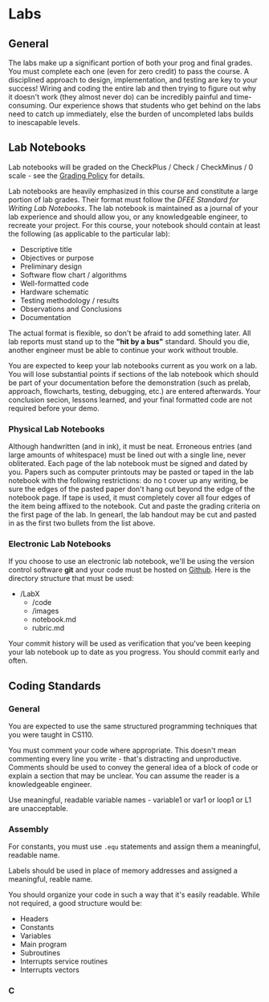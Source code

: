 # Labs

## General

The labs make up a significant portion of both your prog and final grades.  You must complete each one (even for zero credit) to pass the course.  A disciplined approach to design, implementation, and testing are key to your success!  Wiring and coding the entire lab and then trying to figure out why it doesn't work (they almost never do) can be incredibly painful and time-consuming.  Our experience shows that students who get behind on the labs need to catch up immediately, else the burden of uncompleted labs builds to inescapable levels.

## Lab Notebooks

Lab notebooks will be graded on the CheckPlus / Check / CheckMinus / 0 scale - see the [Grading Policy](/ECE382/notes/grading.html) for details.

Lab notebooks are heavily emphasized in this course and constitute a large portion of lab grades.  Their format must follow the *DFEE Standard for Writing Lab Notebooks*.  The lab notebook is maintained as a journal of your lab experience and should allow you, or any knowledgeable engineer, to recreate your project.  For this course, your notebook should contain at least the following (as applicable to the particular lab):

- Descriptive title
- Objectives or purpose
- Preliminary design
- Software flow chart / algorithms
- Well-formatted code
- Hardware schematic
- Testing methodology / results
- Observations and Conclusions
- Documentation

The actual format is flexible, so don't be afraid to add something later.  All lab reports must stand up to the **"hit by a bus"** standard.  Should you die, another engineer must be able to continue your work without trouble.

You are expected to keep your lab notebooks current as you work on a lab.  You will lose substantial points if sections of the lab notebook which should be part of your documentation before the demonstration (such as prelab, approach, flowcharts, testing, debugging, etc.) are entered afterwards.  Your conclusion secion, lessons learned, and your final formatted code are not required before your demo.

### Physical Lab Notebooks

Although handwritten (and in ink), it must be neat.  Erroneous entries (and large amounts of whitespace) must be lined out with a single line, never obliterated.  Each page of the lab notebook must be signed and dated by you.  Papers such as computer printouts may be pasted or taped in the lab notebook with the following restrictions: do no t cover up any writing, be sure the edges of the pasted paper don't hang out beyond the edge of the notebook page.  If tape is used, it must completely cover all four edges of the item being affixed to the notebook.  Cut and paste the grading criteria on the first page of the lab.  In genearl, the lab handout may be cut and pasted in as the first two bullets from the list above.

### Electronic Lab Notebooks

If you choose to use an electronic lab notebook, we'll be using the version control software **git** and your code must be hosted on [Github](www.github.com).  Here is the directory structure that must be used:

- /LabX
    - /code
    - /images
    - notebook.md
    - rubric.md

Your commit history will be used as verification that you've been keeping your lab notebook up to date as you progress.  You should commit early and often.

## Coding Standards

### General

You are expected to use the same structured programming techniques that you were taught in CS110.

You must comment your code where appropriate.  This doesn't mean commenting every line you write - that's distracting and unproductive.  Comments should be used to convey the general idea of a block of code or explain a section that may be unclear.  You can assume the reader is a knowledgeable engineer.

Use meaningful, readable variable names - variable1 or var1 or loop1 or L1 are unacceptable.

### Assembly

For constants, you must use `.equ` statements and assign them a meaningful, readable name.

Labels should be used in place of memory addresses and assigned a meaningful, reable name.

You should organize your code in such a way that it's easily readable.  While not required, a good structure would be:

- Headers
- Constants
- Variables
- Main program
- Subroutines
- Interrupts service routines
- Interrupts vectors

### C
